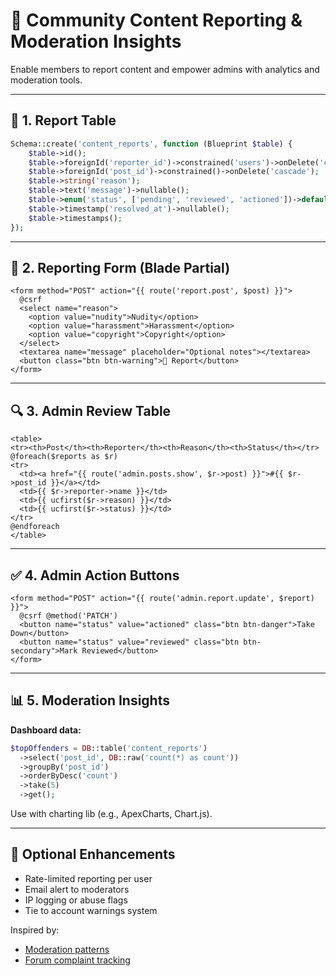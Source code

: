 # 🚨 Community Content Reporting & Moderation Insights

Enable members to report content and empower admins with analytics and moderation tools.

---

## 🚩 1. Report Table

```php
Schema::create('content_reports', function (Blueprint $table) {
    $table->id();
    $table->foreignId('reporter_id')->constrained('users')->onDelete('cascade');
    $table->foreignId('post_id')->constrained()->onDelete('cascade');
    $table->string('reason');
    $table->text('message')->nullable();
    $table->enum('status', ['pending', 'reviewed', 'actioned'])->default('pending');
    $table->timestamp('resolved_at')->nullable();
    $table->timestamps();
});
```

---

## 🧠 2. Reporting Form (Blade Partial)

```blade
<form method="POST" action="{{ route('report.post', $post) }}">
  @csrf
  <select name="reason">
    <option value="nudity">Nudity</option>
    <option value="harassment">Harassment</option>
    <option value="copyright">Copyright</option>
  </select>
  <textarea name="message" placeholder="Optional notes"></textarea>
  <button class="btn btn-warning">🚩 Report</button>
</form>
```

---

## 🔍 3. Admin Review Table

```blade
<table>
<tr><th>Post</th><th>Reporter</th><th>Reason</th><th>Status</th></tr>
@foreach($reports as $r)
<tr>
  <td><a href="{{ route('admin.posts.show', $r->post) }}">#{{ $r->post_id }}</a></td>
  <td>{{ $r->reporter->name }}</td>
  <td>{{ ucfirst($r->reason) }}</td>
  <td>{{ ucfirst($r->status) }}</td>
</tr>
@endforeach
</table>
```

---

## ✅ 4. Admin Action Buttons

```blade
<form method="POST" action="{{ route('admin.report.update', $report) }}">
  @csrf @method('PATCH')
  <button name="status" value="actioned" class="btn btn-danger">Take Down</button>
  <button name="status" value="reviewed" class="btn btn-secondary">Mark Reviewed</button>
</form>
```

---

## 📊 5. Moderation Insights

**Dashboard data:**

```php
$topOffenders = DB::table('content_reports')
  ->select('post_id', DB::raw('count(*) as count'))
  ->groupBy('post_id')
  ->orderByDesc('count')
  ->take(5)
  ->get();
```

Use with charting lib (e.g., ApexCharts, Chart.js).

---

## 🧾 Optional Enhancements

- Rate-limited reporting per user
- Email alert to moderators
- IP logging or abuse flags
- Tie to account warnings system

Inspired by:
- [Moderation patterns](https://github.com/laravelio/laravel.io)
- [Forum complaint tracking](https://flarum.org/)

